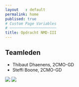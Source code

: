 ```yaml
---
layout   : default
permalink: home
publised: true
# Custom Page Variables
# ─────────────────────
title: Opdracht NMD-III
---
```


Teamleden
---------

 - Thibaut Dhaenens, 2CMO-GD
 - Steffi Boone, 2CMO-GD

<img src="../../assets/Images/30848532_10216410355040630_903861907627236590_o.jpg" class="round col-3">
<img src="../../assets/Images/17760215_10212767703250254_1504643583277174030_n.jpg" class="round col-3">


